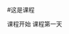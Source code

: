 #这是课程                                                                                                                                       

课程开始                                                                                                                                    课程第一天
